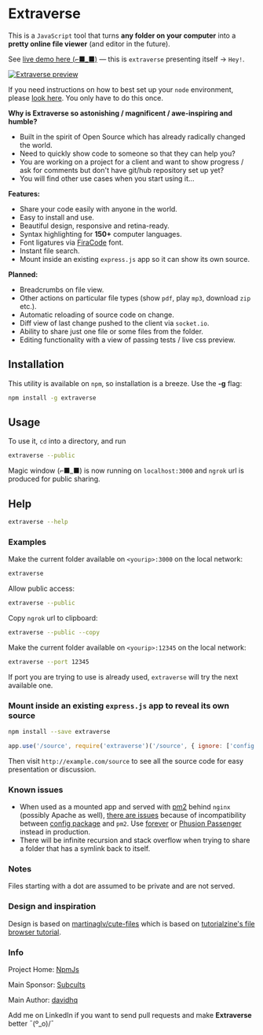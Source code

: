 # Extraverse

This is a `JavaScript` tool that turns **any folder on your computer** into a **pretty online file viewer** (and editor in the future).

See [live demo here (⌐■_■)](https://demo.extraverse.io) — this is `extraverse` presenting itself → `Hey!`.

[![Extraverse preview](http://cdn.tutorialzine.com/wp-content/uploads/2014/09/file-and-folder-grid.jpg)](https://demo.extraverse.io)

If you need instructions on how to best set up your `node` environment, please [look here](https://subcults.com/wiki/Code-Collaboration.pdf). You only have to do this once.

**Why is Extraverse so astonishing / magnificent / awe-inspiring and humble?**

* Built in the spirit of Open Source which has already radically changed the world.
* Need to quickly show code to someone so that they can help you?
* You are working on a project for a client and want to show progress / ask for comments but don't have git/hub repository set up yet?
* You will find other use cases when you start using it...

**Features:**

* Share your code easily with anyone in the world.
* Easy to install and use.
* Beautiful design, responsive and retina-ready.
* Syntax highlighting for **150+** computer languages.
* Font ligatures via [FiraCode](https://github.com/tonsky/FiraCode) font.
* Instant file search.
* Mount inside an existing `express.js` app so it can show its own source.

**Planned:**

* Breadcrumbs on file view.
* Other actions on particular file types (show `pdf`, play `mp3`, download `zip` etc.).
* Automatic reloading of source code on change.
* Diff view of last change pushed to the client via `socket.io`.
* Ability to share just one file or some files from the folder.
* Editing functionality with a view of passing tests / live css preview.

## Installation

This utility is available on `npm`, so installation is a breeze. Use the **-g** flag:

```bash
npm install -g extraverse
```

## Usage

To use it, `cd` into a directory, and run

```bash
extraverse --public
```

Magic window (⌐■_■) is now running on `localhost:3000` and `ngrok` url is produced for public sharing.

## Help

```bash
extraverse --help
```

### Examples

Make the current folder available on `<yourip>:3000` on the local network:

```bash
extraverse
```

Allow public access:

```bash
extraverse --public
```

Copy `ngrok` url to clipboard:

```bash
extraverse --public --copy
```

Make the current folder available on `<yourip>:12345` on the local network:

```bash
extraverse --port 12345
```

If port you are trying to use is already used, `extraverse` will try the next available one.

### Mount inside an existing `express.js` app to reveal its own source

```bash
npm install --save extraverse
```

```javascript
app.use('/source', require('extraverse')('/source', { ignore: ['config'] }))
```

Then visit `http://example.com/source` to see all the source code for easy presentation or discussion.

### Known issues

* When used as a mounted app and served with [pm2](https://www.npmjs.com/package/pm2) behind `nginx` (possibly Apache as well), [there are issues](http://serverfault.com/questions/766280/nginx-proxy-pass-cannot-fetch-assets) because of incompatibility between [config package](https://www.npmjs.com/package/config) and `pm2`. Use [forever](https://www.npmjs.com/package/forever) or [Phusion Passenger](https://github.com/phusion/passenger/wiki/Phusion-Passenger:-Node.js-tutorial) instead in production.
* There will be infinite recursion and stack overflow when trying to share a folder that has a symlink back to itself.

### Notes

Files starting with a dot are assumed to be private and are not served.

### Design and inspiration

Design is based on [martinaglv/cute-files](https://github.com/martinaglv/cute-files) which is based on [tutorialzine's file browser tutorial](http://tutorialzine.com/2014/09/cute-file-browser-jquery-ajax-php/).

### Info

Project Home: [NpmJs](https://www.npmjs.com/package/extraverse)

Main Sponsor: [Subcults](https://subcults.com)

Main Author: [davidhq](https://davidkrmpotic.com)

Add me on LinkedIn if you want to send pull requests and make **Extraverse** better ¯\(º_o)/¯
